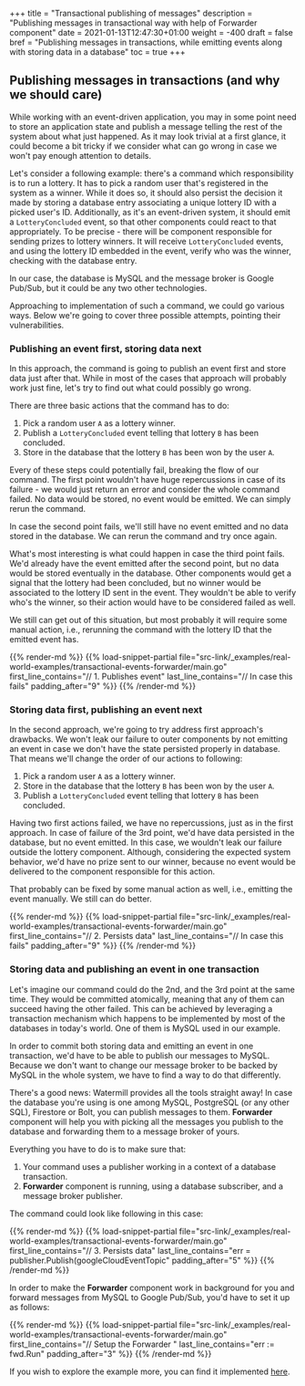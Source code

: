 +++
title = "Transactional publishing of messages"
description = "Publishing messages in transactional way with help of Forwarder component"
date = 2021-01-13T12:47:30+01:00
weight = -400
draft = false
bref = "Publishing messages in transactions, while emitting events along with storing data in a database"
toc = true
+++

## Publishing messages in transactions (and why we should care) 
While working with an event-driven application, you may in some point need to store an application state and publish a message 
telling the rest of the system about what just happened. As it may look trivial at a first glance, it could become 
a bit tricky if we consider what can go wrong in case we won't pay enough attention to details.  

Let's consider a following example: there's a command which responsibility is to run a lottery. It has to pick 
a random user that's registered in the system as a winner. While it does so, it should also persist the decision it made by 
storing a database entry associating a unique lottery ID with a picked user's ID. Additionally, as it's an 
event-driven system, it should emit a `LotteryConcluded` event, so that other components could react to that appropriately. 
To be precise - there will be component responsible for sending prizes to lottery winners. It will receive `LotteryConcluded`
events, and using the lottery ID embedded in the event, verify who was the winner, checking with the database entry. 

In our case, the database is MySQL and the message broker is Google Pub/Sub, but it could be any two other technologies.  

Approaching to implementation of such a command, we could go various ways. Below we're going to cover three possible 
attempts, pointing their vulnerabilities. 

### Publishing an event first, storing data next
In this approach, the command is going to publish an event first and store data just after that. While in most of the 
cases that approach will probably work just fine, let's try to find out what could possibly go wrong. 

There are three basic actions that the command has to do:

1. Pick a random user `A` as a lottery winner.
2. Publish a `LotteryConcluded` event telling that lottery `B` has been concluded. 
3. Store in the database that the lottery `B` has been won by the user `A`. 

Every of these steps could potentially fail, breaking the flow of our command. The first point wouldn't have huge 
repercussions in case of its failure - we would just return an error and consider the whole command failed. No data would
be stored, no event would be emitted. We can simply rerun the command. 

In case the second point fails, we'll still have no event emitted and no data stored in the database. We can rerun the 
command and try once again. 

What's most interesting is what could happen in case the third point fails. We'd already have the event emitted after 
the second point, but no data would be stored eventually in the database. Other components would get a signal 
that the lottery had been concluded, but no winner would be associated to the lottery ID sent in the event. They wouldn't 
be able to verify who's the winner, so their action would have to be considered failed as well. 

We still can get out of this situation, but most probably it will require some manual action, i.e., rerunning the command 
with the lottery ID that the emitted event has.

{{% render-md %}}
{{% load-snippet-partial file="src-link/_examples/real-world-examples/transactional-events-forwarder/main.go" first_line_contains="// 1. Publishes event" last_line_contains="// In case this fails" padding_after="9" %}}
{{% /render-md %}}

### Storing data first, publishing an event next
In the second approach, we're going to try address first approach's drawbacks. We won't leak our failure to outer 
components by not emitting an event in case we don't have the state persisted properly in database. That means 
we'll change the order of our actions to following:

1. Pick a random user `A` as a lottery winner.
2. Store in the database that the lottery `B` has been won by the user `A`.
3. Publish a `LotteryConcluded` event telling that lottery `B` has been concluded.

Having two first actions failed, we have no repercussions, just as in the first approach. In case of failure of the 3rd 
point, we'd have data persisted in the database, but no event emitted. In this case, we wouldn't leak our failure 
outside the lottery component. Although, considering the expected system behavior, we'd have no prize sent to our winner,
because no event would be delivered to the component responsible for this action. 

That probably can be fixed by some manual action as well, i.e., emitting the event manually. We still can do better. 

{{% render-md %}}
{{% load-snippet-partial file="src-link/_examples/real-world-examples/transactional-events-forwarder/main.go" first_line_contains="// 2. Persists data" last_line_contains="// In case this fails" padding_after="9" %}}
{{% /render-md %}}

### Storing data and publishing an event in one transaction
Let's imagine our command could do the 2nd, and the 3rd point at the same time. They would be committed atomically, 
meaning that any of them can succeed having the other failed. This can be achieved by leveraging a transaction 
mechanism which happens to be implemented by most of the databases in today's world. One of them is MySQL used in our 
example. 

In order to commit both storing data and emitting an event in one transaction, we'd have to be able to publish our 
messages to MySQL. Because we don't want to change our message broker to be backed by MySQL in the whole system, 
we have to find a way to do that differently. 

There's a good news: Watermill provides all the tools straight away! In case the database you're using is one among MySQL,
PostgreSQL (or any other SQL), Firestore or Bolt, you can publish messages to them. **Forwarder** component will help 
you with picking all the messages you publish to the database and forwarding them to a message broker of yours. 

Everything you have to do is to make sure that:

1. Your command uses a publisher working in a context of a database transaction.
2. **Forwarder** component is running, using a database subscriber, and a message broker publisher.  

The command could look like following in this case:

{{% render-md %}}
{{% load-snippet-partial file="src-link/_examples/real-world-examples/transactional-events-forwarder/main.go" first_line_contains="// 3. Persists data" last_line_contains="err = publisher.Publish(googleCloudEventTopic" padding_after="5" %}}
{{% /render-md %}}

In order to make the **Forwarder** component work in background for you and forward messages from MySQL to Google Pub/Sub,
you'd have to set it up as follows:

{{% render-md %}}
{{% load-snippet-partial file="src-link/_examples/real-world-examples/transactional-events-forwarder/main.go" first_line_contains="// Setup the Forwarder " last_line_contains="err := fwd.Run" padding_after="3" %}}
{{% /render-md %}}

If you wish to explore the example more, you can find it implemented [here](https://github.com/ThreeDotsLabs/watermill/tree/master/_examples/real-world-examples/transactional-events-forwarder/main.go).
